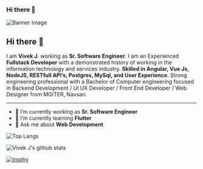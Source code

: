 ### Hi there 👋

![Banner Image](https://github.com/gkhan205/gkhan205/blob/master/image/Banner.png)

## Hi there 👋

I am **Vivek J.** working as **Sr. Software Engineer**. I am an Experienced **Fullstack Developer** with a demonstrated history of working in the information technology and services industry. **Skilled in Angular, Vue Js, NodeJS, RESTfull API’s, Postgres, MySql, and User Experience.** Strong engineering professional with a Bachelor of Computer engineering focused in Backend Development / UI UX Developer / Front End Developer / Web Designer from MGITER, Navsari.


---

- 🔭 I’m currently working as **Sr. Software Engineer**
- 🌱 I’m currently learning **Flutter**
- 💬 Ask me about **Web Development**

![Top Langs](https://github-readme-stats.vercel.app/api/top-langs/?username=vivekjivani&layout=compact&theme=dark&hide_border=true)

![Vivek J's github stats](https://github-readme-stats.vercel.app/api?username=vivekjivani&show_icons=true&hide_border=true&theme=dark)

[![trophy](https://github-profile-trophy.vercel.app/?username=vivekjivani)](https://github.com/vivekjivani/github-profile-trophy)
